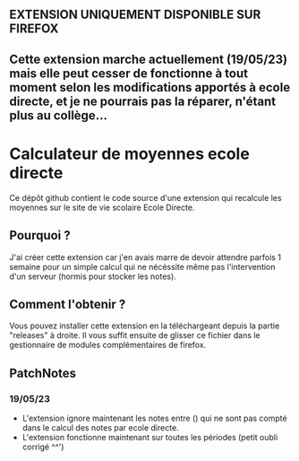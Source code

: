 ## **EXTENSION UNIQUEMENT DISPONIBLE SUR FIREFOX**
## **Cette extension marche actuellement (19/05/23) mais elle peut cesser de fonctionne à tout moment selon les modifications apportés à ecole directe, et je ne pourrais pas la réparer, n'étant plus au collège...**

# Calculateur de moyennes ecole directe
Ce dépôt github contient le code source d'une extension qui recalcule les moyennes sur le site de vie scolaire Ecole Directe.

## Pourquoi ?
J'ai créer cette extension car j'en avais marre de devoir attendre parfois 1 semaine pour un simple calcul qui ne nécéssite même pas l'intervention d'un serveur (hormis pour stocker les notes).

## Comment l'obtenir ?
Vous pouvez installer cette extension en la téléchargeant depuis la partie "releases" à droite. Il vous suffit ensuite de glisser ce fichier dans le gestionnaire de modules complémentaires de firefox.

## PatchNotes
### 19/05/23
* L'extension ignore maintenant les notes entre () qui ne sont pas compté dans le calcul des notes par ecole directe.
* L'extension fonctionne maintenant sur toutes les périodes (petit oubli corrigé ^^')
